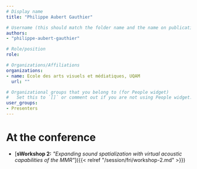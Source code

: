 ```yaml
---
# Display name
title: "Philippe Aubert Gauthier"

# Username (this should match the folder name and the name on publications)
authors:
- "philippe-aubert-gauthier"

# Role/position
role:

# Organizations/Affiliations
organizations: 
- name: Ecole des arts visuels et médiatiques, UQAM
  url: ""

# Organizational groups that you belong to (for People widget)
#   Set this to `[]` or comment out if you are not using People widget.
user_groups:
- Presenters
---
```

<!-- 
# About

Elit exercitation eu occaecat velit ad. -->

# At the conference

- [**sWorkshop 2:** *"Expanding sound spatialization with virtual acoustic capabilities of the MMR"*]({{< relref "/session/fri/workshop-2.md" >}})